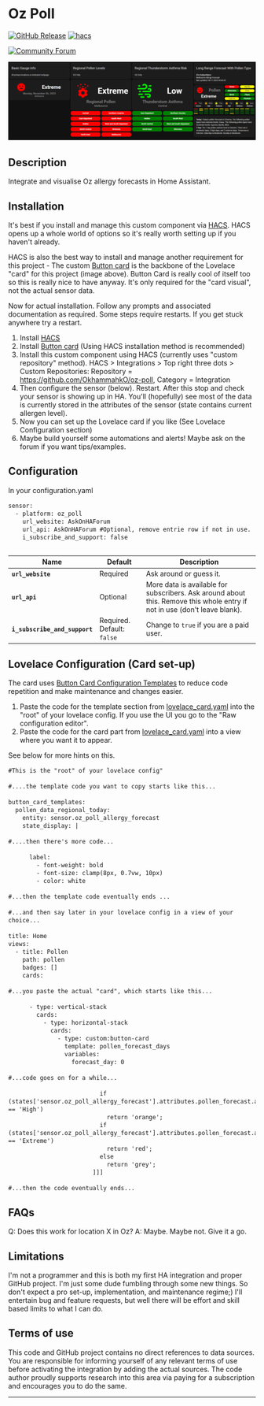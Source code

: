 # Oz Poll

[![GitHub Release][releases-shield]][releases]
[![hacs][hacsbadge]][hacs]

[![Community Forum][forum-shield]][forum]

![AllergyCard][AllergyCard]

## Description

Integrate and visualise Oz allergy forecasts in Home Assistant.

## Installation

It's best if you install and manage this custom component via [HACS](https://hacs.xyz/). HACS opens up a whole world of options so it's really worth setting up if you haven't already.

HACS is also the best way to install and manage another requirement for this project - The custom [Button card](https://github.com/custom-cards/button-card)  is the backbone of the Lovelace "card" for this project (image above). Button Card is really cool of itself too so this is really nice to have anyway. It's only required for the "card visual", not the actual sensor data.

Now for actual installation. Follow any prompts and associated documentation as required. Some steps require restarts. If you get stuck anywhere try a restart.

1. Install [HACS](https://hacs.xyz/)
2. Install [Button card](https://github.com/custom-cards/button-card) (Using HACS installation method is recommended)
3. Install this custom component using HACS (currently uses "custom repository" method). HACS > Integrations > Top right three dots > Custom Repositories: Repository = https://github.com/OkhammahkO/oz-poll, Category = Integration
4. Then configure the sensor (below). Restart. After this stop and check your sensor is showing up in HA. You'll (hopefully) see most of the data is currently stored in the attributes of the sensor (state contains current allergen level).
5. Now you can set up the Lovelace card if you like (See Lovelace Configuration section)
7. Maybe build yourself some automations and alerts! Maybe ask on the forum if you want tips/examples. 

## Configuration
In your configuration.yaml
```
sensor:
  - platform: oz_poll
    url_website: AskOnHAForum
    url_api: AskOnHAForum #Optional, remove entrie row if not in use.
    i_subscribe_and_support: false
    
```
| **Name**                    | **Default**              | **Description**                         |
|-----------------------------|--------------------------|-----------------------------------------|
| **`url_website`**             | Required                 | Ask around or guess it.                 |
| **`url_api`**                 | Optional                 | More data is available for subscribers. Ask around about this. Remove this whole entry if not in use (don't leave blank). |
| **`i_subscribe_and_support`** | Required. Default: `false` | Change to `true` if you are a paid user.  |


## Lovelace Configuration (Card set-up)
The card uses [Button Card Configuration Templates](https://github.com/custom-cards/button-card#configuration-templates) to reduce code repetition and make maintenance and changes easier.
1. Paste the code for the template section from [lovelace_card.yaml](https://github.com/OkhammahkO/oz-poll/blob/master/lovelace_card.yaml) into the "root" of your lovelace config. If you use the UI you go to the "Raw configuration editor".
2. Paste the code for the card part from [lovelace_card.yaml](https://github.com/OkhammahkO/oz-poll/blob/master/lovelace_card.yaml) into a view where you want it to appear.

See below for more hints on this. 

```
#This is the "root" of your lovelace config"

#....the template code you want to copy starts like this...

button_card_templates:
  pollen_data_regional_today:
    entity: sensor.oz_poll_allergy_forecast
    state_display: |

#....then there's more code...

      label:
        - font-weight: bold
        - font-size: clamp(8px, 0.7vw, 10px)
        - color: white

#...then the template code eventually ends ...

#...and then say later in your lovelace config in a view of your choice...

title: Home
views:
  - title: Pollen
    path: pollen
    badges: []
    cards:

#...you paste the actual "card", which starts like this...

      - type: vertical-stack
        cards:
          - type: horizontal-stack
            cards:
              - type: custom:button-card
                template: pollen_forecast_days
                variables:
                  forecast_day: 0

#...code goes on for a while...

                          if (states['sensor.oz_poll_allergy_forecast'].attributes.pollen_forecast.asthma_data_regional_today[0].value == 'High')
                            return 'orange';
                          if (states['sensor.oz_poll_allergy_forecast'].attributes.pollen_forecast.asthma_data_regional_today[0].value == 'Extreme')
                            return 'red';
                          else
                            return 'grey';
                        ]]]

#...then the code eventually ends...

```

<!---->

## FAQs
Q: Does this work for location X in Oz?
A: Maybe. Maybe not. Give it a go.

## Limitations
I'm not a programmer and this is both my first HA integration and proper GitHub project. I'm just some dude fumbling through some new things. So don't expect a pro set-up, implementation, and maintenance regime;)
I'll entertain bug and feature requests, but well there will be effort and skill based limits to what I can do.

## Terms of use
This code and GitHub project contains no direct references to data sources. You are responsible for informing yourself of any relevant terms of use before activating the integration by adding the actual sources. 
The code author proudly supports research into this area via paying for a subscription and encourages you to do the same.

---


[black]: https://github.com/psf/black
[commits-shield]: https://img.shields.io/github/commit-activity/y/OkhammahkO/oz-poll.svg?style=for-the-badge
[commits]: https://github.com/OkhammahkO/oz-poll/commits/main
[hacs]: https://hacs.xyz
[hacsbadge]: https://img.shields.io/badge/HACS-Custom-orange.svg?style=for-the-badge
[discord-shield]: https://img.shields.io/discord/330944238910963714.svg?style=for-the-badge
[AllergyCard]: AllergyCard.png
[forum-shield]: https://img.shields.io/badge/community-forum-brightgreen.svg?style=for-the-badge
[forum]: https://community.home-assistant.io/
[license-shield]: https://img.shields.io/github/license/OkhammahkO/oz-poll.svg?style=for-the-badge
[maintenance-shield]: https://img.shields.io/badge/maintainer-%40OkhammahkO-blue.svg?style=for-the-badge
[releases-shield]: https://img.shields.io/github/release/OkhammahkO/oz-poll.svg?style=for-the-badge
[releases]: https://github.com/OkhammahkO/oz-poll/releases
[user_profile]: https://github.com/OkhammahkO
